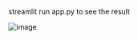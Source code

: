 streamlit run app.py to see the result

![image](https://github.com/Doccocaubai710/FirePredictionHanoi/assets/112222605/0ce2e8b0-cfb1-4ddd-926e-1e75a89c8f64)
